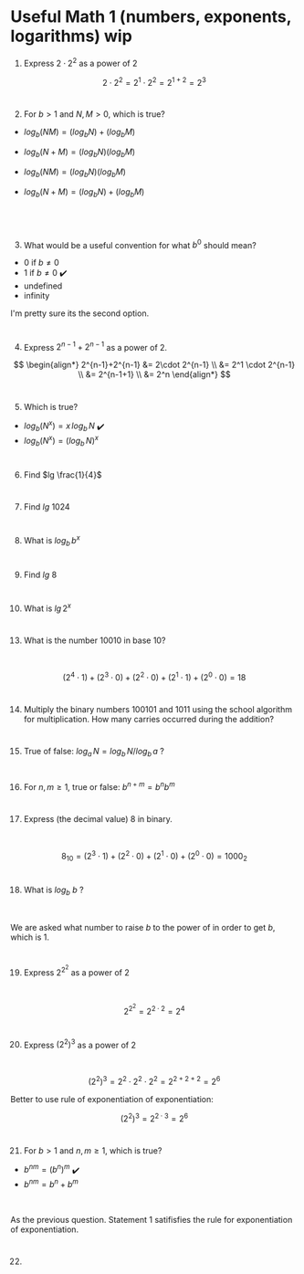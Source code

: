 # Useful Math 1 (numbers, exponents, logarithms) wip

1. Express $2 \cdot 2^2$ as a power of $2$

$$2\cdot 2^2 = 2^1 \cdot 2^2 = 2^{1+2}=2^3$$

#

2. For $b > 1$ and $N,M > 0$, which is true?

* $log_b(NM)=(log_bN)+(log_bM)$

* $log_b(N+M)=(log_bN)(log_bM)$

* $log_b(NM)=(log_bN)(log_bM)$

* $log_b(N+M)=(log_bN)+(log_bM)$

<br/>

#

3. What would be a useful convention for what $b^0$ should mean?

* $0$ if $b \not =0$
* $1$ if $b \not =0$ ✔️
* undefined
* infinity 

I'm pretty sure its the second option.

#

4. Express $2^{n-1} + 2^{n-1}$ as a power of 2.

$$
\begin{align*}
2^{n-1}+2^{n-1} &= 2\cdot 2^{n-1} \\
&= 2^1 \cdot 2^{n-1} \\
&= 2^{n-1+1} \\
&= 2^n
\end{align*}
$$

#

5. Which is true?

* $log_b(N^x)=x \, log_b \, N$ ✔️
* $log_b(N^x)=(log_b \, N)^x$

#

6. Find $lg \frac{1}{4}$

#

7. Find $lg$ $1024$

#

8. What is $log_b \, b^x$

#

9. Find $lg$ $8$

#

10. What is $lg \, 2^x$

#

13. What is the number $10010$ in base 10?

<br/>

$$(2^4 \cdot 1)+(2^3 \cdot 0)+(2^2 \cdot 0)+(2^1 \cdot 1)+(2^0 \cdot 0)=18$$

#

14. Multiply the binary numbers $100101$ and $1011$ using the school algorithm for multiplication. How many carries occurred during the addition?

#

15. True of false: $log_a \, N = log_b \, N/log_b \, a$ ?

#

16. For $n,m \geq 1$, true or false: $b^{n+m}=b^nb^m$

#

17. Express (the decimal value) 8 in binary.

<br/>

$$8_{10}=(2^3 \cdot 1)+(2^2 \cdot 0)+(2^1 \cdot 0)+(2^0 \cdot 0)=1000_2$$

#

18. What is $log_b$ $b$ ?

<br/>

We are asked what number to raise $b$ to the power of in order to get $b$, which is 1.

#

19. Express $2^{2^2}$ as a power of $2$

<br/>

$$2^{2^2} = 2^{2\cdot 2} = 2^{4}$$

#

20. Express $(2^2)^3$ as a power of $2$

<br/>

$$(2^2)^3 = 2^2 \cdot 2^2 \cdot 2^2 = 2^{2+2+2} = 2^6$$

Better to use rule of exponentiation of exponentiation:

$$(2^2)^3 = 2^{2 \cdot 3}=2^6$$

#

21. For $b > 1$ and $n,m \geq 1$, which is true?

* $b^{nm}=(b^n)^m$ ✔️
* $b^{nm}=b^n+b^m$

<br/>

As the previous question. Statement 1 satifisfies the rule for exponentiation of exponentiation.

# 

22. 

